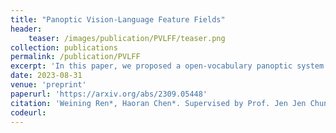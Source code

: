 ```yaml
---
title: "Panoptic Vision-Language Feature Fields"
header:
    teaser: /images/publication/PVLFF/teaser.png
collection: publications
permalink: /publication/PVLFF
excerpt: 'In this paper, we proposed a open-vocabulary panoptic system based on neural fields for scene understanding. Our method implicitly reconstructs the scene geometry from 2D images and simultaneously gains panoptic informaiton from 2D proposals computed by off-the-shelf 2D networks.'
date: 2023-08-31
venue: 'preprint'
paperurl: 'https://arxiv.org/abs/2309.05448'
citation: 'Weining Ren*, Haoran Chen*. Supervised by Prof. Jen Jen Chung and Dr. Lukas Schmid.'
codeurl: 
---
```




